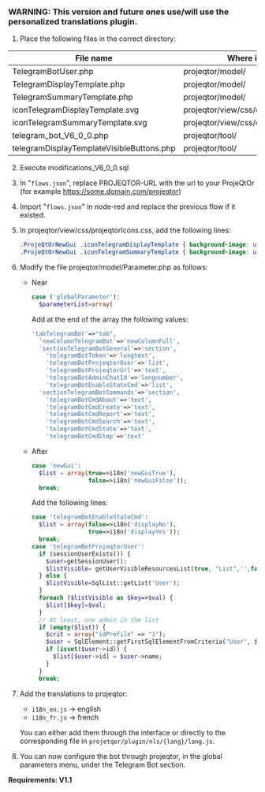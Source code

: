 ### **WARNING: This version and future ones use/will use the personalized translations plugin.**

1. Place the following files in the correct directory:

File name                                 | Where it goes
----------------------------------------- | -----------------
TelegramBotUser.php                       | projeqtor/model/
TelegramDisplayTemplate.php               | projeqtor/model/
TelegramSummaryTemplate.php               | projeqtor/model/
iconTelegramDisplayTemplate.svg           | projeqtor/view/css/customIcons/new/
iconTelegramSummaryTemplate.svg           | projeqtor/view/css/customIcons/new/
telegram_bot_V6_0_0.php                   | projeqtor/tool/
telegramDisplayTemplateVisibleButtons.php | projeqtor/tool/


2. Execute modifications_V6_0_0.sql
3. In "`flows.json`", replace PROJEQTOR-URL with the url to your ProjeQtOr (for example https://some.domain.com/projeqtor)
4. Import "`flows.json`" in node-red and replace the previous flow if it existed.
5. In projeqtor/view/css/projeqtorIcons.css, add the following lines:
    ```SCSS
    .ProjeQtOrNewGui .iconTelegramDisplayTemplate { background-image: url(customIcons/new/iconTelegramDisplayTemplate.svg);  background-repeat: no-repeat; }
    .ProjeQtOrNewGui .iconTelegramSummaryTemplate { background-image: url(customIcons/new/iconTelegramSummaryTemplate.svg);  background-repeat: no-repeat; }
    ```
6. Modify the file projeqtor/model/Parameter.php as follows:
   - Near
      ```php
      case ('globalParameter'):
        $parameterList=array(
      ```

     Add at the end of the array the following values:
      ```php
      'tabTelegramBot'=>"tab",
        'newColumnTelegramBot'=>'newColumnFull',
        'sectionTelegramBotGeneral'=>'section',
          'telegramBotToken'=>'longtext',
          'telegramBotProjeqtorUser'=>'list',
          'telegramBotProjeqtorUrl'=>'text',
          'telegramBotAdminChatId'=>'longnumber',
          'telegramBotEnableStateCmd'=>'list',
        'sectionTelegramBotCommands'=>'section',
          'telegramBotCmdAbout'=>'text',
          'telegramBotCmdCreate'=>'text',
          'telegramBotCmdReport'=>'text',
          'telegramBotCmdSearch'=>'text',
          'telegramBotCmdState'=>'text',
          'telegramBotCmdStop'=>'text'
      ```
   - After
      ```php
      case 'newGui':
        $list = array(true=>i18n('newGuiTrue'),
                      false=>i18n('newGuiFalse'));
        break;
      ```

     Add the following lines:
      ```php
      case 'telegramBotEnableStateCmd':
        $list = array(false=>i18n('displayNo'),
                      true=>i18n('displayYes'));
        break;
      case 'telegramBotProjeqtorUser':
        if (sessionUserExists()) {
          $user=getSessionUser();
          $listVisible= getUserVisibleResourcesList(true, "List",'',false, false,false,true,true);
        } else {
          $listVisible=SqlList::getList('User');
        }
        foreach ($listVisible as $key=>$val) {
          $list[$key]=$val;
        }
        // At least, one admin in the list
        if (empty($list)) {
          $crit = array("idProfile" => "1");
          $user = SqlElement::getFirstSqlElementFromCriteria("User", $crit);
          if (isset($user->id)) {
            $list[$user->id] = $user->name;
          }
        }
        break;
      ```
7. Add the translations to projeqtor:
   - `i18n_en.js` -> english
   - `i18n_fr.js` -> french
   
   You can either add them through the interface or directly to the corresponding file in `projetqor/plugin/nls/{lang}/lang.js`.

8. You can now configure the bot through projeqtor, in the global parameters menu, under the Telegram Bot section.

**Requirements: V1.1**
